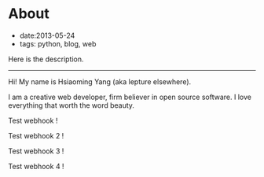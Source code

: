 # About

- date:2013-05-24
- tags: python, blog, web

Here is the description.

-----

Hi! My name is Hsiaoming Yang (aka lepture elsewhere).

I am a creative web developer, firm believer in open source software. I love everything that worth the word beauty.

Test webhook ! 

Test webhook 2 !

Test webhook 3 !

Test webhook 4 !